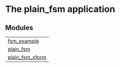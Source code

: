

# The plain_fsm application #


## Modules ##


<table width="100%" border="0" summary="list of modules">
<tr><td><a href="https://github.com/uwiger/plain_fsm/blob/uw-address-warnings/doc/fsm_example.md" class="module">fsm_example</a></td></tr>
<tr><td><a href="https://github.com/uwiger/plain_fsm/blob/uw-address-warnings/doc/plain_fsm.md" class="module">plain_fsm</a></td></tr>
<tr><td><a href="https://github.com/uwiger/plain_fsm/blob/uw-address-warnings/doc/plain_fsm_xform.md" class="module">plain_fsm_xform</a></td></tr></table>

